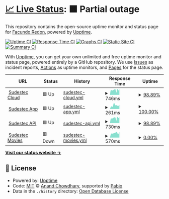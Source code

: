 # [📈 Live Status](https://facu8990.github.io/status): <!--live status--> **🟧 Partial outage**

This repository contains the open-source uptime monitor and status page for [Facundo Redon](sudestec.ar), powered by [Upptime](https://github.com/upptime/upptime).

[![Uptime CI](https://github.com/facu8990/status/workflows/Uptime%20CI/badge.svg)](https://github.com/facu8990/status/actions?query=workflow%3A%22Uptime+CI%22)
[![Response Time CI](https://github.com/facu8990/status/workflows/Response%20Time%20CI/badge.svg)](https://github.com/facu8990/status/actions?query=workflow%3A%22Response+Time+CI%22)
[![Graphs CI](https://github.com/facu8990/status/workflows/Graphs%20CI/badge.svg)](https://github.com/facu8990/status/actions?query=workflow%3A%22Graphs+CI%22)
[![Static Site CI](https://github.com/facu8990/status/workflows/Static%20Site%20CI/badge.svg)](https://github.com/facu8990/status/actions?query=workflow%3A%22Static+Site+CI%22)
[![Summary CI](https://github.com/facu8990/status/workflows/Summary%20CI/badge.svg)](https://github.com/facu8990/status/actions?query=workflow%3A%22Summary+CI%22)

With [Upptime](https://upptime.js.org), you can get your own unlimited and free uptime monitor and status page, powered entirely by a GitHub repository. We use [Issues](https://github.com/facu8990/status/issues) as incident reports, [Actions](https://github.com/facu8990/status/actions) as uptime monitors, and [Pages](https://facu8990.github.io/status) for the status page.

<!--start: status pages-->
<!-- This summary is generated by Upptime (https://github.com/upptime/upptime) -->
<!-- Do not edit this manually, your changes will be overwritten -->
<!-- prettier-ignore -->
| URL | Status | History | Response Time | Uptime |
| --- | ------ | ------- | ------------- | ------ |
| <img alt="" src="https://icons.duckduckgo.com/ip3/own.sudestec.ar.ico" height="13"> [Sudestec Cloud](https://own.sudestec.ar/login) | 🟩 Up | [sudestec-cloud.yml](https://github.com/facu8990/status/commits/HEAD/history/sudestec-cloud.yml) | <details><summary><img alt="Response time graph" src="./graphs/sudestec-cloud/response-time-week.png" height="20"> 746ms</summary><br><a href="https://facu8990.github.io/status/history/sudestec-cloud"><img alt="Response time 968" src="https://img.shields.io/endpoint?url=https%3A%2F%2Fraw.githubusercontent.com%2Ffacu8990%2Fstatus%2FHEAD%2Fapi%2Fsudestec-cloud%2Fresponse-time.json"></a><br><a href="https://facu8990.github.io/status/history/sudestec-cloud"><img alt="24-hour response time 750" src="https://img.shields.io/endpoint?url=https%3A%2F%2Fraw.githubusercontent.com%2Ffacu8990%2Fstatus%2FHEAD%2Fapi%2Fsudestec-cloud%2Fresponse-time-day.json"></a><br><a href="https://facu8990.github.io/status/history/sudestec-cloud"><img alt="7-day response time 746" src="https://img.shields.io/endpoint?url=https%3A%2F%2Fraw.githubusercontent.com%2Ffacu8990%2Fstatus%2FHEAD%2Fapi%2Fsudestec-cloud%2Fresponse-time-week.json"></a><br><a href="https://facu8990.github.io/status/history/sudestec-cloud"><img alt="30-day response time 1297" src="https://img.shields.io/endpoint?url=https%3A%2F%2Fraw.githubusercontent.com%2Ffacu8990%2Fstatus%2FHEAD%2Fapi%2Fsudestec-cloud%2Fresponse-time-month.json"></a><br><a href="https://facu8990.github.io/status/history/sudestec-cloud"><img alt="1-year response time 968" src="https://img.shields.io/endpoint?url=https%3A%2F%2Fraw.githubusercontent.com%2Ffacu8990%2Fstatus%2FHEAD%2Fapi%2Fsudestec-cloud%2Fresponse-time-year.json"></a></details> | <details><summary><a href="https://facu8990.github.io/status/history/sudestec-cloud">98.89%</a></summary><a href="https://facu8990.github.io/status/history/sudestec-cloud"><img alt="All-time uptime 78.72%" src="https://img.shields.io/endpoint?url=https%3A%2F%2Fraw.githubusercontent.com%2Ffacu8990%2Fstatus%2FHEAD%2Fapi%2Fsudestec-cloud%2Fuptime.json"></a><br><a href="https://facu8990.github.io/status/history/sudestec-cloud"><img alt="24-hour uptime 100.00%" src="https://img.shields.io/endpoint?url=https%3A%2F%2Fraw.githubusercontent.com%2Ffacu8990%2Fstatus%2FHEAD%2Fapi%2Fsudestec-cloud%2Fuptime-day.json"></a><br><a href="https://facu8990.github.io/status/history/sudestec-cloud"><img alt="7-day uptime 98.89%" src="https://img.shields.io/endpoint?url=https%3A%2F%2Fraw.githubusercontent.com%2Ffacu8990%2Fstatus%2FHEAD%2Fapi%2Fsudestec-cloud%2Fuptime-week.json"></a><br><a href="https://facu8990.github.io/status/history/sudestec-cloud"><img alt="30-day uptime 39.03%" src="https://img.shields.io/endpoint?url=https%3A%2F%2Fraw.githubusercontent.com%2Ffacu8990%2Fstatus%2FHEAD%2Fapi%2Fsudestec-cloud%2Fuptime-month.json"></a><br><a href="https://facu8990.github.io/status/history/sudestec-cloud"><img alt="1-year uptime 78.72%" src="https://img.shields.io/endpoint?url=https%3A%2F%2Fraw.githubusercontent.com%2Ffacu8990%2Fstatus%2FHEAD%2Fapi%2Fsudestec-cloud%2Fuptime-year.json"></a></details>
| <img alt="" src="https://icons.duckduckgo.com/ip3/app.sudestec.ar.ico" height="13"> [Sudestec App](https://app.sudestec.ar) | 🟩 Up | [sudestec-app.yml](https://github.com/facu8990/status/commits/HEAD/history/sudestec-app.yml) | <details><summary><img alt="Response time graph" src="./graphs/sudestec-app/response-time-week.png" height="20"> 261ms</summary><br><a href="https://facu8990.github.io/status/history/sudestec-app"><img alt="Response time 196" src="https://img.shields.io/endpoint?url=https%3A%2F%2Fraw.githubusercontent.com%2Ffacu8990%2Fstatus%2FHEAD%2Fapi%2Fsudestec-app%2Fresponse-time.json"></a><br><a href="https://facu8990.github.io/status/history/sudestec-app"><img alt="24-hour response time 232" src="https://img.shields.io/endpoint?url=https%3A%2F%2Fraw.githubusercontent.com%2Ffacu8990%2Fstatus%2FHEAD%2Fapi%2Fsudestec-app%2Fresponse-time-day.json"></a><br><a href="https://facu8990.github.io/status/history/sudestec-app"><img alt="7-day response time 261" src="https://img.shields.io/endpoint?url=https%3A%2F%2Fraw.githubusercontent.com%2Ffacu8990%2Fstatus%2FHEAD%2Fapi%2Fsudestec-app%2Fresponse-time-week.json"></a><br><a href="https://facu8990.github.io/status/history/sudestec-app"><img alt="30-day response time 241" src="https://img.shields.io/endpoint?url=https%3A%2F%2Fraw.githubusercontent.com%2Ffacu8990%2Fstatus%2FHEAD%2Fapi%2Fsudestec-app%2Fresponse-time-month.json"></a><br><a href="https://facu8990.github.io/status/history/sudestec-app"><img alt="1-year response time 196" src="https://img.shields.io/endpoint?url=https%3A%2F%2Fraw.githubusercontent.com%2Ffacu8990%2Fstatus%2FHEAD%2Fapi%2Fsudestec-app%2Fresponse-time-year.json"></a></details> | <details><summary><a href="https://facu8990.github.io/status/history/sudestec-app">100.00%</a></summary><a href="https://facu8990.github.io/status/history/sudestec-app"><img alt="All-time uptime 96.99%" src="https://img.shields.io/endpoint?url=https%3A%2F%2Fraw.githubusercontent.com%2Ffacu8990%2Fstatus%2FHEAD%2Fapi%2Fsudestec-app%2Fuptime.json"></a><br><a href="https://facu8990.github.io/status/history/sudestec-app"><img alt="24-hour uptime 100.00%" src="https://img.shields.io/endpoint?url=https%3A%2F%2Fraw.githubusercontent.com%2Ffacu8990%2Fstatus%2FHEAD%2Fapi%2Fsudestec-app%2Fuptime-day.json"></a><br><a href="https://facu8990.github.io/status/history/sudestec-app"><img alt="7-day uptime 100.00%" src="https://img.shields.io/endpoint?url=https%3A%2F%2Fraw.githubusercontent.com%2Ffacu8990%2Fstatus%2FHEAD%2Fapi%2Fsudestec-app%2Fuptime-week.json"></a><br><a href="https://facu8990.github.io/status/history/sudestec-app"><img alt="30-day uptime 77.25%" src="https://img.shields.io/endpoint?url=https%3A%2F%2Fraw.githubusercontent.com%2Ffacu8990%2Fstatus%2FHEAD%2Fapi%2Fsudestec-app%2Fuptime-month.json"></a><br><a href="https://facu8990.github.io/status/history/sudestec-app"><img alt="1-year uptime 96.99%" src="https://img.shields.io/endpoint?url=https%3A%2F%2Fraw.githubusercontent.com%2Ffacu8990%2Fstatus%2FHEAD%2Fapi%2Fsudestec-app%2Fuptime-year.json"></a></details>
| <img alt="" src="https://icons.duckduckgo.com/ip3/api.sudestec.ar.ico" height="13"> [Sudestec API](https://api.sudestec.ar/_/#/login) | 🟩 Up | [sudestec-api.yml](https://github.com/facu8990/status/commits/HEAD/history/sudestec-api.yml) | <details><summary><img alt="Response time graph" src="./graphs/sudestec-api/response-time-week.png" height="20"> 730ms</summary><br><a href="https://facu8990.github.io/status/history/sudestec-api"><img alt="Response time 896" src="https://img.shields.io/endpoint?url=https%3A%2F%2Fraw.githubusercontent.com%2Ffacu8990%2Fstatus%2FHEAD%2Fapi%2Fsudestec-api%2Fresponse-time.json"></a><br><a href="https://facu8990.github.io/status/history/sudestec-api"><img alt="24-hour response time 805" src="https://img.shields.io/endpoint?url=https%3A%2F%2Fraw.githubusercontent.com%2Ffacu8990%2Fstatus%2FHEAD%2Fapi%2Fsudestec-api%2Fresponse-time-day.json"></a><br><a href="https://facu8990.github.io/status/history/sudestec-api"><img alt="7-day response time 730" src="https://img.shields.io/endpoint?url=https%3A%2F%2Fraw.githubusercontent.com%2Ffacu8990%2Fstatus%2FHEAD%2Fapi%2Fsudestec-api%2Fresponse-time-week.json"></a><br><a href="https://facu8990.github.io/status/history/sudestec-api"><img alt="30-day response time 1166" src="https://img.shields.io/endpoint?url=https%3A%2F%2Fraw.githubusercontent.com%2Ffacu8990%2Fstatus%2FHEAD%2Fapi%2Fsudestec-api%2Fresponse-time-month.json"></a><br><a href="https://facu8990.github.io/status/history/sudestec-api"><img alt="1-year response time 896" src="https://img.shields.io/endpoint?url=https%3A%2F%2Fraw.githubusercontent.com%2Ffacu8990%2Fstatus%2FHEAD%2Fapi%2Fsudestec-api%2Fresponse-time-year.json"></a></details> | <details><summary><a href="https://facu8990.github.io/status/history/sudestec-api">98.89%</a></summary><a href="https://facu8990.github.io/status/history/sudestec-api"><img alt="All-time uptime 80.75%" src="https://img.shields.io/endpoint?url=https%3A%2F%2Fraw.githubusercontent.com%2Ffacu8990%2Fstatus%2FHEAD%2Fapi%2Fsudestec-api%2Fuptime.json"></a><br><a href="https://facu8990.github.io/status/history/sudestec-api"><img alt="24-hour uptime 100.00%" src="https://img.shields.io/endpoint?url=https%3A%2F%2Fraw.githubusercontent.com%2Ffacu8990%2Fstatus%2FHEAD%2Fapi%2Fsudestec-api%2Fuptime-day.json"></a><br><a href="https://facu8990.github.io/status/history/sudestec-api"><img alt="7-day uptime 98.89%" src="https://img.shields.io/endpoint?url=https%3A%2F%2Fraw.githubusercontent.com%2Ffacu8990%2Fstatus%2FHEAD%2Fapi%2Fsudestec-api%2Fuptime-week.json"></a><br><a href="https://facu8990.github.io/status/history/sudestec-api"><img alt="30-day uptime 49.62%" src="https://img.shields.io/endpoint?url=https%3A%2F%2Fraw.githubusercontent.com%2Ffacu8990%2Fstatus%2FHEAD%2Fapi%2Fsudestec-api%2Fuptime-month.json"></a><br><a href="https://facu8990.github.io/status/history/sudestec-api"><img alt="1-year uptime 80.75%" src="https://img.shields.io/endpoint?url=https%3A%2F%2Fraw.githubusercontent.com%2Ffacu8990%2Fstatus%2FHEAD%2Fapi%2Fsudestec-api%2Fuptime-year.json"></a></details>
| <img alt="" src="https://icons.duckduckgo.com/ip3/movies.sudestec.ar.ico" height="13"> [Sudestec Movies](https://movies.sudestec.ar/) | 🟥 Down | [sudestec-movies.yml](https://github.com/facu8990/status/commits/HEAD/history/sudestec-movies.yml) | <details><summary><img alt="Response time graph" src="./graphs/sudestec-movies/response-time-week.png" height="20"> 570ms</summary><br><a href="https://facu8990.github.io/status/history/sudestec-movies"><img alt="Response time 801" src="https://img.shields.io/endpoint?url=https%3A%2F%2Fraw.githubusercontent.com%2Ffacu8990%2Fstatus%2FHEAD%2Fapi%2Fsudestec-movies%2Fresponse-time.json"></a><br><a href="https://facu8990.github.io/status/history/sudestec-movies"><img alt="24-hour response time 500" src="https://img.shields.io/endpoint?url=https%3A%2F%2Fraw.githubusercontent.com%2Ffacu8990%2Fstatus%2FHEAD%2Fapi%2Fsudestec-movies%2Fresponse-time-day.json"></a><br><a href="https://facu8990.github.io/status/history/sudestec-movies"><img alt="7-day response time 570" src="https://img.shields.io/endpoint?url=https%3A%2F%2Fraw.githubusercontent.com%2Ffacu8990%2Fstatus%2FHEAD%2Fapi%2Fsudestec-movies%2Fresponse-time-week.json"></a><br><a href="https://facu8990.github.io/status/history/sudestec-movies"><img alt="30-day response time 1364" src="https://img.shields.io/endpoint?url=https%3A%2F%2Fraw.githubusercontent.com%2Ffacu8990%2Fstatus%2FHEAD%2Fapi%2Fsudestec-movies%2Fresponse-time-month.json"></a><br><a href="https://facu8990.github.io/status/history/sudestec-movies"><img alt="1-year response time 801" src="https://img.shields.io/endpoint?url=https%3A%2F%2Fraw.githubusercontent.com%2Ffacu8990%2Fstatus%2FHEAD%2Fapi%2Fsudestec-movies%2Fresponse-time-year.json"></a></details> | <details><summary><a href="https://facu8990.github.io/status/history/sudestec-movies">0.00%</a></summary><a href="https://facu8990.github.io/status/history/sudestec-movies"><img alt="All-time uptime 0.00%" src="https://img.shields.io/endpoint?url=https%3A%2F%2Fraw.githubusercontent.com%2Ffacu8990%2Fstatus%2FHEAD%2Fapi%2Fsudestec-movies%2Fuptime.json"></a><br><a href="https://facu8990.github.io/status/history/sudestec-movies"><img alt="24-hour uptime 0.00%" src="https://img.shields.io/endpoint?url=https%3A%2F%2Fraw.githubusercontent.com%2Ffacu8990%2Fstatus%2FHEAD%2Fapi%2Fsudestec-movies%2Fuptime-day.json"></a><br><a href="https://facu8990.github.io/status/history/sudestec-movies"><img alt="7-day uptime 0.00%" src="https://img.shields.io/endpoint?url=https%3A%2F%2Fraw.githubusercontent.com%2Ffacu8990%2Fstatus%2FHEAD%2Fapi%2Fsudestec-movies%2Fuptime-week.json"></a><br><a href="https://facu8990.github.io/status/history/sudestec-movies"><img alt="30-day uptime 0.00%" src="https://img.shields.io/endpoint?url=https%3A%2F%2Fraw.githubusercontent.com%2Ffacu8990%2Fstatus%2FHEAD%2Fapi%2Fsudestec-movies%2Fuptime-month.json"></a><br><a href="https://facu8990.github.io/status/history/sudestec-movies"><img alt="1-year uptime 0.00%" src="https://img.shields.io/endpoint?url=https%3A%2F%2Fraw.githubusercontent.com%2Ffacu8990%2Fstatus%2FHEAD%2Fapi%2Fsudestec-movies%2Fuptime-year.json"></a></details>

<!--end: status pages-->

[**Visit our status website →**](https://facu8990.github.io/status)

## 📄 License

- Powered by: [Upptime](https://github.com/upptime/upptime)
- Code: [MIT](./LICENSE) © [Anand Chowdhary](https://anandchowdhary.com), supported by [Pabio](https://pabio.com)
- Data in the `./history` directory: [Open Database License](https://opendatacommons.org/licenses/odbl/1-0/)
